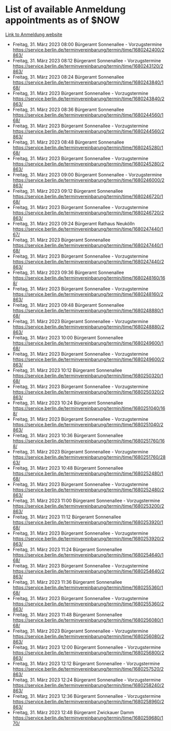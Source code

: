 # List of available Anmeldung appointments as of $NOW
[Link to Anmeldung website](https://service.berlin.de/terminvereinbarung/termin/tag.php?termin=1&anliegen[]=120686&dienstleisterlist=122210,122217,327316,122219,327312,122227,327314,122231,327346,122243,327348,122254,122252,329742,122260,329745,122262,329748,122271,327278,122273,327274,122277,327276,330436,122280,327294,122282,327290,122284,327292,122291,327270,122285,327266,122286,327264,122296,327268,150230,329760,122297,327286,122294,327284,122312,329763,122314,329775,122304,327330,122311,327334,122309,327332,317869,122281,327352,122279,329772,122283,122276,327324,122274,327326,122267,329766,122246,327318,122251,327320,122257,327322,122208,327298,122226,327300&herkunft=http%3A%2F%2Fservice.berlin.de%2Fdienstleistung%2F120686%2F)
- Freitag, 31. März 2023 08:00 Bürgeramt Sonnenallee - Vorzugstermine https://service.berlin.de/terminvereinbarung/termin/time/1680242400/2863/
- Freitag, 31. März 2023 08:12 Bürgeramt Sonnenallee - Vorzugstermine https://service.berlin.de/terminvereinbarung/termin/time/1680243120/2863/
- Freitag, 31. März 2023 08:24 Bürgeramt Sonnenallee https://service.berlin.de/terminvereinbarung/termin/time/1680243840/168/
- Freitag, 31. März 2023  Bürgeramt Sonnenallee - Vorzugstermine https://service.berlin.de/terminvereinbarung/termin/time/1680243840/2863/
- Freitag, 31. März 2023 08:36 Bürgeramt Sonnenallee https://service.berlin.de/terminvereinbarung/termin/time/1680244560/168/
- Freitag, 31. März 2023  Bürgeramt Sonnenallee - Vorzugstermine https://service.berlin.de/terminvereinbarung/termin/time/1680244560/2863/
- Freitag, 31. März 2023 08:48 Bürgeramt Sonnenallee https://service.berlin.de/terminvereinbarung/termin/time/1680245280/168/
- Freitag, 31. März 2023  Bürgeramt Sonnenallee - Vorzugstermine https://service.berlin.de/terminvereinbarung/termin/time/1680245280/2863/
- Freitag, 31. März 2023 09:00 Bürgeramt Sonnenallee - Vorzugstermine https://service.berlin.de/terminvereinbarung/termin/time/1680246000/2863/
- Freitag, 31. März 2023 09:12 Bürgeramt Sonnenallee https://service.berlin.de/terminvereinbarung/termin/time/1680246720/168/
- Freitag, 31. März 2023  Bürgeramt Sonnenallee - Vorzugstermine https://service.berlin.de/terminvereinbarung/termin/time/1680246720/2863/
- Freitag, 31. März 2023 09:24 Bürgeramt Rathaus Neukölln https://service.berlin.de/terminvereinbarung/termin/time/1680247440/167/
- Freitag, 31. März 2023  Bürgeramt Sonnenallee https://service.berlin.de/terminvereinbarung/termin/time/1680247440/168/
- Freitag, 31. März 2023  Bürgeramt Sonnenallee - Vorzugstermine https://service.berlin.de/terminvereinbarung/termin/time/1680247440/2863/
- Freitag, 31. März 2023 09:36 Bürgeramt Sonnenallee https://service.berlin.de/terminvereinbarung/termin/time/1680248160/168/
- Freitag, 31. März 2023  Bürgeramt Sonnenallee - Vorzugstermine https://service.berlin.de/terminvereinbarung/termin/time/1680248160/2863/
- Freitag, 31. März 2023 09:48 Bürgeramt Sonnenallee https://service.berlin.de/terminvereinbarung/termin/time/1680248880/168/
- Freitag, 31. März 2023  Bürgeramt Sonnenallee - Vorzugstermine https://service.berlin.de/terminvereinbarung/termin/time/1680248880/2863/
- Freitag, 31. März 2023 10:00 Bürgeramt Sonnenallee https://service.berlin.de/terminvereinbarung/termin/time/1680249600/168/
- Freitag, 31. März 2023  Bürgeramt Sonnenallee - Vorzugstermine https://service.berlin.de/terminvereinbarung/termin/time/1680249600/2863/
- Freitag, 31. März 2023 10:12 Bürgeramt Sonnenallee https://service.berlin.de/terminvereinbarung/termin/time/1680250320/168/
- Freitag, 31. März 2023  Bürgeramt Sonnenallee - Vorzugstermine https://service.berlin.de/terminvereinbarung/termin/time/1680250320/2863/
- Freitag, 31. März 2023 10:24 Bürgeramt Sonnenallee https://service.berlin.de/terminvereinbarung/termin/time/1680251040/168/
- Freitag, 31. März 2023  Bürgeramt Sonnenallee - Vorzugstermine https://service.berlin.de/terminvereinbarung/termin/time/1680251040/2863/
- Freitag, 31. März 2023 10:36 Bürgeramt Sonnenallee https://service.berlin.de/terminvereinbarung/termin/time/1680251760/168/
- Freitag, 31. März 2023  Bürgeramt Sonnenallee - Vorzugstermine https://service.berlin.de/terminvereinbarung/termin/time/1680251760/2863/
- Freitag, 31. März 2023 10:48 Bürgeramt Sonnenallee https://service.berlin.de/terminvereinbarung/termin/time/1680252480/168/
- Freitag, 31. März 2023  Bürgeramt Sonnenallee - Vorzugstermine https://service.berlin.de/terminvereinbarung/termin/time/1680252480/2863/
- Freitag, 31. März 2023 11:00 Bürgeramt Sonnenallee - Vorzugstermine https://service.berlin.de/terminvereinbarung/termin/time/1680253200/2863/
- Freitag, 31. März 2023 11:12 Bürgeramt Sonnenallee https://service.berlin.de/terminvereinbarung/termin/time/1680253920/168/
- Freitag, 31. März 2023  Bürgeramt Sonnenallee - Vorzugstermine https://service.berlin.de/terminvereinbarung/termin/time/1680253920/2863/
- Freitag, 31. März 2023 11:24 Bürgeramt Sonnenallee https://service.berlin.de/terminvereinbarung/termin/time/1680254640/168/
- Freitag, 31. März 2023  Bürgeramt Sonnenallee - Vorzugstermine https://service.berlin.de/terminvereinbarung/termin/time/1680254640/2863/
- Freitag, 31. März 2023 11:36 Bürgeramt Sonnenallee https://service.berlin.de/terminvereinbarung/termin/time/1680255360/168/
- Freitag, 31. März 2023  Bürgeramt Sonnenallee - Vorzugstermine https://service.berlin.de/terminvereinbarung/termin/time/1680255360/2863/
- Freitag, 31. März 2023 11:48 Bürgeramt Sonnenallee https://service.berlin.de/terminvereinbarung/termin/time/1680256080/168/
- Freitag, 31. März 2023  Bürgeramt Sonnenallee - Vorzugstermine https://service.berlin.de/terminvereinbarung/termin/time/1680256080/2863/
- Freitag, 31. März 2023 12:00 Bürgeramt Sonnenallee - Vorzugstermine https://service.berlin.de/terminvereinbarung/termin/time/1680256800/2863/
- Freitag, 31. März 2023 12:12 Bürgeramt Sonnenallee - Vorzugstermine https://service.berlin.de/terminvereinbarung/termin/time/1680257520/2863/
- Freitag, 31. März 2023 12:24 Bürgeramt Sonnenallee - Vorzugstermine https://service.berlin.de/terminvereinbarung/termin/time/1680258240/2863/
- Freitag, 31. März 2023 12:36 Bürgeramt Sonnenallee - Vorzugstermine https://service.berlin.de/terminvereinbarung/termin/time/1680258960/2863/
- Freitag, 31. März 2023 12:48 Bürgeramt Zwickauer Damm https://service.berlin.de/terminvereinbarung/termin/time/1680259680/170/

